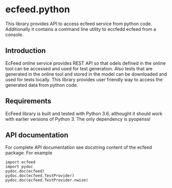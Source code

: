 # ecfeed.python
This library provides API to access ecfeed service from python code. Additionally it contains a command line 
utility to eccfedd ecfeed from a console. 

## Introduction
EcFeed online service provides REST API so that odels defined in the online tool can be accessed 
and used for test generation. Also tests that are generated in the online tool and stored in the 
model can be downloaded and used for tests locally. This library provides user friendly way to access 
the generated data from python code.

## Requirements
EcFeed library is built and tested with Python 3.6, althought it should work with earlier versions of Python 3. 
The only dependency is pyopenssl

## API documentation

For complete API documentation see docstring content of the ecfeed package. For example
```
import ecfeed
import pydoc
pydoc.doc(ecfeed)
pydoc.doc(ecfeed.TestProvider)
pydoc.doc(ecfeed.TestProvider.nwise)
```

